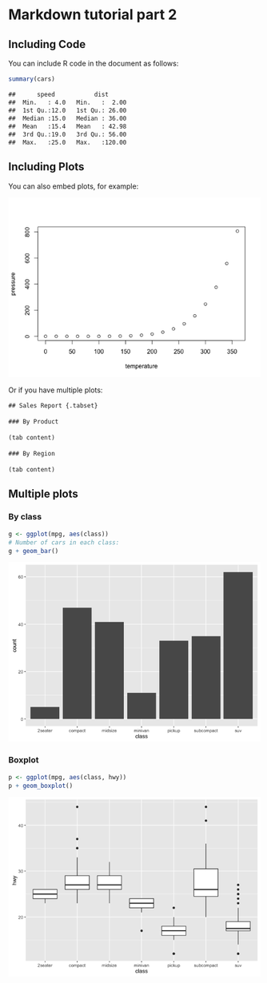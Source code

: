Markdown tutorial part 2
================

Including Code
--------------

You can include R code in the document as follows:

``` r
summary(cars)
```

    ##      speed           dist       
    ##  Min.   : 4.0   Min.   :  2.00  
    ##  1st Qu.:12.0   1st Qu.: 26.00  
    ##  Median :15.0   Median : 36.00  
    ##  Mean   :15.4   Mean   : 42.98  
    ##  3rd Qu.:19.0   3rd Qu.: 56.00  
    ##  Max.   :25.0   Max.   :120.00

Including Plots
---------------

You can also embed plots, for example:

![](markdown_p2_files/figure-markdown_github/pressure-1.png)<!-- -->

Or if you have multiple plots:

    ## Sales Report {.tabset}
     
    ### By Product
     
    (tab content)
     
    ### By Region
     
    (tab content)

Multiple plots
--------------

### By class

``` r
g <- ggplot(mpg, aes(class))
# Number of cars in each class:
g + geom_bar()
```

![](markdown_p2_files/figure-markdown_github/unnamed-chunk-1-1.png)<!-- -->

### Boxplot

``` r
p <- ggplot(mpg, aes(class, hwy))
p + geom_boxplot()
```

![](markdown_p2_files/figure-markdown_github/unnamed-chunk-2-1.png)<!-- -->
